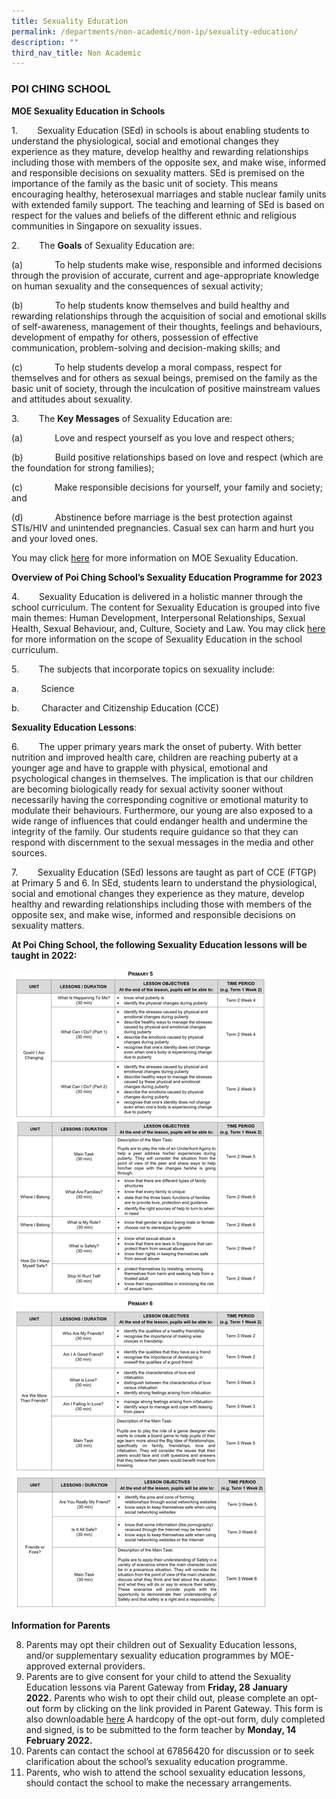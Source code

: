 ```yaml
---
title: Sexuality Education
permalink: /departments/non-academic/non-ip/sexuality-education/
description: ""
third_nav_title: Non Academic
---
```

### POI CHING SCHOOL

**MOE Sexuality Education in Schools**

1.        Sexuality Education (SEd) in schools is about enabling students to understand the physiological, social and emotional changes they experience as they mature, develop healthy and rewarding relationships including those with members of the opposite sex, and make wise, informed and responsible decisions on sexuality matters. SEd is premised on the importance of the family as the basic unit of society. This means encouraging healthy, heterosexual marriages and stable nuclear family units with extended family support. The teaching and learning of SEd is based on respect for the values and beliefs of the different ethnic and religious communities in Singapore on sexuality issues.


2.        The **Goals** of Sexuality Education are:

(a)             To help students make wise, responsible and informed decisions through the provision of accurate, current and age-appropriate knowledge on human sexuality and the consequences of sexual activity;

(b)             To help students know themselves and build healthy and rewarding relationships through the acquisition of social and emotional skills of self-awareness, management of their thoughts, feelings and behaviours, development of empathy for others, possession of effective communication, problem-solving and decision-making skills; and

(c)             To help students develop a moral compass, respect for themselves and for others as sexual beings, premised on the family as the basic unit of society, through the inculcation of positive mainstream values and attitudes about sexuality.


3.        The **Key Messages** of Sexuality Education are:

(a)             Love and respect yourself as you love and respect others;

(b)             Build positive relationships based on love and respect (which are the foundation for strong families);

(c)             Make responsible decisions for yourself, your family and society; and

(d)             Abstinence before marriage is the best protection against STIs/HIV and unintended pregnancies. Casual sex can harm and hurt you and your loved ones.

You may click [here](https://go.gov.sg/moe-sexuality-education) for more information on MOE Sexuality Education.

        

**Overview of Poi Ching School’s Sexuality Education Programme for 2023**

4.        Sexuality Education is delivered in a holistic manner through the school curriculum. The content for Sexuality Education is grouped into five main themes: Human Development, Interpersonal Relationships, Sexual Health, Sexual Behaviour, and, Culture, Society and Law. You may click [here](https://go.gov.sg/moe-sexuality-education-scope) for more information on the scope of Sexuality Education in the school curriculum.

5.        The subjects that incorporate topics on sexuality include:

a.         Science

b.         Character and Citizenship Education (CCE)

         

**Sexuality Education Lessons**:

6.        The upper primary years mark the onset of puberty. With better nutrition and improved health care, children are reaching puberty at a younger age and have to grapple with physical, emotional and psychological changes in themselves. The implication is that our children are becoming biologically ready for sexual activity sooner without necessarily having the corresponding cognitive or emotional maturity to modulate their behaviours. Furthermore, our young are also exposed to a wide range of influences that could endanger health and undermine the integrity of the family. Our students require guidance so that they can respond with discernment to the sexual messages in the media and other sources.

7\.        Sexuality Education (SEd) lessons are taught as part of CCE (FTGP) at Primary 5 and 6. In SEd, students learn to understand the physiological, social and emotional changes they experience as they mature, develop healthy and rewarding relationships including those with members of the opposite sex, and make wise, informed and responsible decisions on sexuality matters.

**At Poi Ching School, the following Sexuality Education lessons will be taught in 2022:**

![](/images/SEd2022-2-scaled.jpg)

**Information for Parents**

8.  Parents may opt their children out of Sexuality Education lessons, and/or supplementary sexuality education programmes by MOE-approved external providers.
9.  Parents are to give consent for your child to attend the Sexuality Education lessons via Parent Gateway from **Friday, 28** **January 2022.** Parents who wish to opt their child out, please complete an opt-out form by clicking on the link provided in Parent Gateway. This form is also downloadable [here](/files/SEd_Opt_Out_form_2022%20(1).pdf) A hardcopy of the opt-out form, duly completed and signed, is to be submitted to the form teacher by **Monday, 14 February 2022.**
10.  Parents can contact the school at 67856420 for discussion or to seek clarification about the school’s sexuality education programme.
11.  Parents, who wish to attend the school sexuality education lessons, should contact the school to make the necessary arrangements.